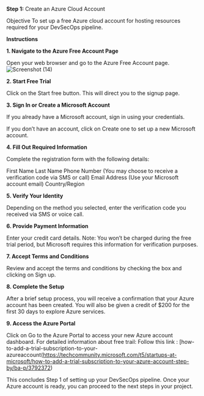 **Step 1:** Create an Azure Cloud Account

Objective To set up a free Azure cloud account for hosting resources required for your DevSecOps pipeline.

**Instructions**

**1. Navigate to the Azure Free Account Page**

Open your web browser and go to the Azure Free Account page.
![Screenshot (14)](https://github.com/user-attachments/assets/d5949d71-6769-46e5-88f8-835daab60693)



**2. Start Free Trial**

Click on the Start free button. This will direct you to the signup page.

**3. Sign In or Create a Microsoft Account**

If you already have a Microsoft account, sign in using your credentials.

If you don’t have an account, click on Create one to set up a new Microsoft account.

**4. Fill Out Required Information**

Complete the registration form with the following details:

First Name
Last Name
Phone Number (You may choose to receive a verification code via SMS or call)
Email Address (Use your Microsoft account email)
Country/Region

**5. Verify Your Identity**

Depending on the method you selected, enter the verification code you received via SMS or voice call.

**6. Provide Payment Information**

Enter your credit card details. Note: You won’t be charged during the free trial period, but Microsoft requires this information for verification purposes.

**7. Accept Terms and Conditions**

Review and accept the terms and conditions by checking the box and clicking on Sign up.

**8. Complete the Setup**

After a brief setup process, you will receive a confirmation that your Azure account has been created.
You will also be given a credit of $200 for the first 30 days to explore Azure services.

**9. Access the Azure Portal**

Click on Go to the Azure Portal to access your new Azure account dashboard.
For detailed information about free trail: Follow this link : [how-to-add-a-trial-subscription-to-your-azureaccount(https://techcommunity.microsoft.com/t5/startups-at-microsoft/how-to-add-a-trial-subscription-to-your-azure-account-step-by/ba-p/3792372)

This concludes Step 1 of setting up your DevSecOps pipeline. Once your Azure account is ready, you can proceed to the next steps in your project.
